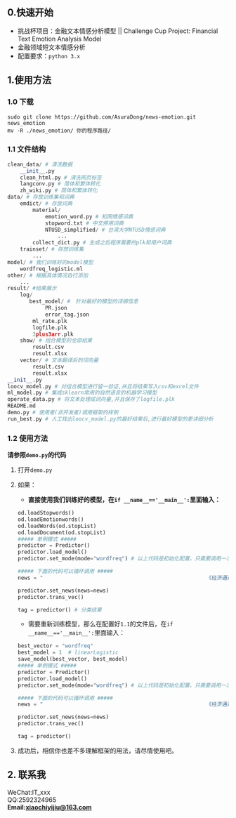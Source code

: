 ## 0.快速开始
- 挑战杯项目：金融文本情感分析模型  || Challenge Cup Project: Financial Text Emotion Analysis Model
- 金融领域短文本情感分析
- 配置要求：`python 3.x`

## 1.使用方法
### 1.0 下载
```shell
sudo git clone https://github.com/AsuraDong/news-emotion.git news_emotion
mv -R ./news_emotion/ 你的程序路径/
```

### 1.1 文件结构

```python
clean_data/ # 清洗数据
    __init__.py
    clean_html.py # 清洗网页标签
    langconv.py # 简体和繁体转化
    zh_wiki.py # 简体和繁体转化
data/ # 存放训练集和词典
    emdict/ # 存放词典
        material/
            emotion_word.py # 知网情感词典
            stopword.txt # 中文停用词典
            NTUSD_simplified/ # 台湾大学NTUSD情感词典
                ...
        collect_dict.py # 生成之后程序需要的plk和用户词典
    trainset/ # 存放训练集
        ...
model/ # 我们训练好的model模型
    wordfreq_logistic.ml
other/ # 根据具体情况自行添加
    ...
result/ #结果展示
    log/
       best_model/ #　针对最好的模型的详细信息
            PR.json
            error_tag.json
        ml_rate.plk
        logfile.plk
        3plus3arr.plk
    show/ # 组合模型的全部结果
        result.csv
        result.xlsx
    vector/ # 文本翻译后的词向量
        result.csv
        result.xlsx
__init__.py
loocv_model.py # 对组合模型进行留一验证,并且将结果写入csv和excel文件
ml_model.py # 集成sklearn常用的自然语言的机器学习模型
operate_data.py # 将文本处理成词向量,并且保存了logfile.plk
README.md
demo.py # 使用者(非开发者)调用框架的样例
run_best.py # 人工找出loocv_model.py的最好结果后,进行最好模型的更详细分析
```

### 1.2 使用方法
**请参照`demo.py`的代码**    
1. 打开`demo.py`
2. 如果：
    - **直接使用我们训练好的模型，在`if __name__=='__main__':`里面输入：**
    ```python
    od.loadStopwords()
    od.loadEmotionwords()
    od.loadWords(od.stopList)
    od.loadDocument(od.stopList)
    ##### 单例模式 #####
    predictor = Predictor()
    predictor.load_model()
    predictor.set_mode(mode="wordfreq") # 以上代码是初始化配置，只需要调用一次

    ##### 下面的代码可以循环调用 #####
    news = "                                                    《经济通通讯社13日专讯》日股早市偏软,日经225指数报18312跌239点。  美元兑日圆疲软,新报108﹒78╱80。(tt)" # 这是您的新闻样本

    predictor.set_news(news=news)
    predictor.trans_vec()

    tag = predictor() # 分类结果
    ```

    - 需要重新训练模型，那么在配置好`1.1`的文件后，在`if __name__=='__main__':`里面输入：
    ```python
    best_vector = "wordfreq"
    best_model = 1  # linearLogistic
    save_model(best_vector, best_model)
    ##### 单例模式 #####
    predictor = Predictor()
    predictor.load_model()
    predictor.set_mode(mode="wordfreq") # 以上代码是初始化配置，只需要调用一次

    ##### 下面的代码可以循环调用 #####
    news = "                                                    《经济通通讯社13日专讯》日股早市偏软,日经225指数报18312跌239点。  美元兑日圆疲软,新报108﹒78╱80。(tt)" # 这是您的新闻样本

    predictor.set_news(news=news)
    predictor.trans_vec()

    tag = predictor()
    ```
3. 成功后，相信你也差不多理解框架的用法，请尽情使用吧。

## 2. 联系我

WeChat:IT_xxx<br>
QQ:2592324965<br>
**Email:xiaochiyijiu@163.com**<br>